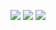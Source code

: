 ![](http://i.imgur.com/sKeGVoZ.png) ![](http://i.imgur.com/PnahHaF.png) ![](http://imgur.com/0fdOI4N.png)